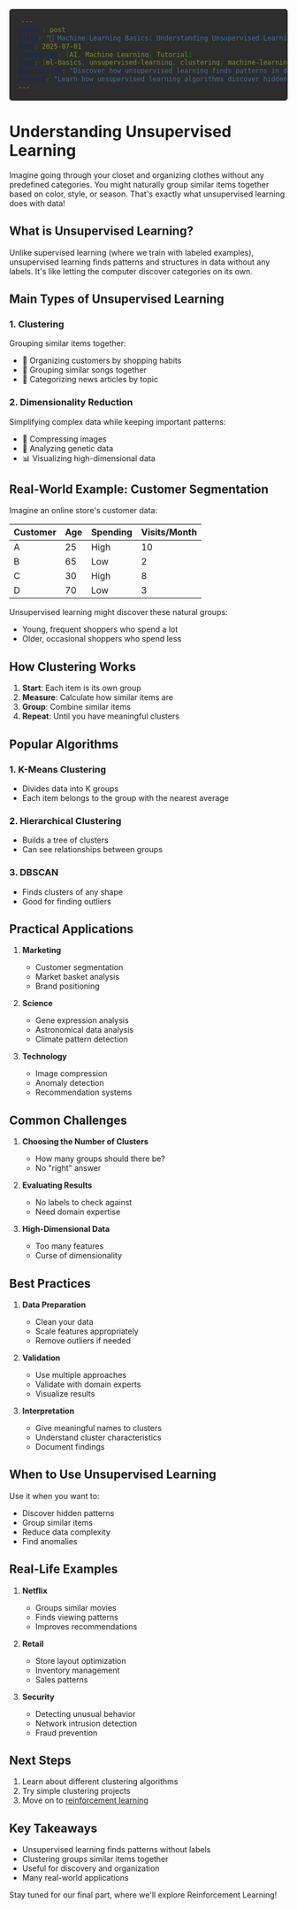 ```yaml
---
layout: post
title: "🧩 Machine Learning Basics: Understanding Unsupervised Learning (Part 4)"
date: 2025-07-01
categories: [AI, Machine Learning, Tutorial]
tags: [ml-basics, unsupervised-learning, clustering, machine-learning-series, data-patterns]
description: "Discover how unsupervised learning finds patterns in data automatically."
excerpt: "Learn how unsupervised learning algorithms discover hidden patterns and group similar items together, with real-world examples and applications."
---
```


<style>
pre, code {
    background-color: #2d2d2d !important;
    color: #ffffff !important;
}
pre {
    padding: 15px !important;
    border-radius: 5px !important;
    border: 1px solid #444 !important;
}
code {
    padding: 2px 5px !important;
    border-radius: 3px !important;
}
</style>

# Understanding Unsupervised Learning

Imagine going through your closet and organizing clothes without any predefined categories. You might naturally group similar items together based on color, style, or season. That's exactly what unsupervised learning does with data!

## What is Unsupervised Learning?

Unlike supervised learning (where we train with labeled examples), unsupervised learning finds patterns and structures in data without any labels. It's like letting the computer discover categories on its own.

## Main Types of Unsupervised Learning

### 1. Clustering
Grouping similar items together:
- 👕 Organizing customers by shopping habits
- 🎵 Grouping similar songs together
- 📰 Categorizing news articles by topic

### 2. Dimensionality Reduction
Simplifying complex data while keeping important patterns:
- 📸 Compressing images
- 🧬 Analyzing genetic data
- 📊 Visualizing high-dimensional data

## Real-World Example: Customer Segmentation

Imagine an online store's customer data:

Customer | Age | Spending | Visits/Month
---------|-----|----------|-------------
A        | 25  | High     | 10
B        | 65  | Low      | 2
C        | 30  | High     | 8
D        | 70  | Low      | 3

Unsupervised learning might discover these natural groups:
- Young, frequent shoppers who spend a lot
- Older, occasional shoppers who spend less

## How Clustering Works

1. **Start**: Each item is its own group
2. **Measure**: Calculate how similar items are
3. **Group**: Combine similar items
4. **Repeat**: Until you have meaningful clusters

## Popular Algorithms

### 1. K-Means Clustering
- Divides data into K groups
- Each item belongs to the group with the nearest average

### 2. Hierarchical Clustering
- Builds a tree of clusters
- Can see relationships between groups

### 3. DBSCAN
- Finds clusters of any shape
- Good for finding outliers

## Practical Applications

1. **Marketing**
   - Customer segmentation
   - Market basket analysis
   - Brand positioning

2. **Science**
   - Gene expression analysis
   - Astronomical data analysis
   - Climate pattern detection

3. **Technology**
   - Image compression
   - Anomaly detection
   - Recommendation systems

## Common Challenges

1. **Choosing the Number of Clusters**
   - How many groups should there be?
   - No "right" answer

2. **Evaluating Results**
   - No labels to check against
   - Need domain expertise

3. **High-Dimensional Data**
   - Too many features
   - Curse of dimensionality

## Best Practices

1. **Data Preparation**
   - Clean your data
   - Scale features appropriately
   - Remove outliers if needed

2. **Validation**
   - Use multiple approaches
   - Validate with domain experts
   - Visualize results

3. **Interpretation**
   - Give meaningful names to clusters
   - Understand cluster characteristics
   - Document findings

## When to Use Unsupervised Learning

Use it when you want to:
- Discover hidden patterns
- Group similar items
- Reduce data complexity
- Find anomalies

## Real-Life Examples

1. **Netflix**
   - Groups similar movies
   - Finds viewing patterns
   - Improves recommendations

2. **Retail**
   - Store layout optimization
   - Inventory management
   - Sales patterns

3. **Security**
   - Detecting unusual behavior
   - Network intrusion detection
   - Fraud prevention

## Next Steps

1. Learn about different clustering algorithms
2. Try simple clustering projects
3. Move on to [reinforcement learning](/2025-07-01-machine-learning-reinforcement)

## Key Takeaways

- Unsupervised learning finds patterns without labels
- Clustering groups similar items together
- Useful for discovery and organization
- Many real-world applications

Stay tuned for our final part, where we'll explore Reinforcement Learning!
